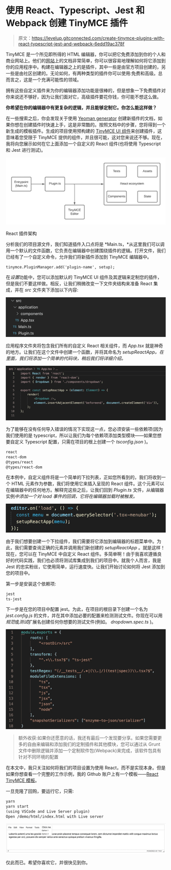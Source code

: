 # 使用 React、Typescript、Jest 和 Webpack 创建 TinyMCE 插件

> 原文：<https://levelup.gitconnected.com/create-tinymce-plugins-with-react-typescript-jest-and-webpack-6edd19ac378f>

TinyMCE 是一个所见即所得的 HTML 编辑器，你可以把它免费添加到你的个人和商业网站上。他们的[网站](https://www.tiny.cloud/)上的文档非常简单，你可以很容易地理解如何将它添加到你的应用程序中。构建在编辑器之上的是插件，其中一些是由官方项目创建的，另一些是由社区创建的。无论如何，有两种类型的插件你可以使用:免费和高级。总而言之，这是一个充满可能性的领域。

拥有这些自定义插件来为你的编辑器添加功能是很棒的，但是想象一下免费插件对你来说还不够好，因为让我们面对它，高级插件要花你钱，你可能不想这么做。

**你希望在你的编辑器中有更复杂的逻辑，并且能够定制它。你怎么能这样做？**

在一些搜索之后，你会发现关于使用 [Yeoman generator](https://www.tiny.cloud/docs/advanced/yeoman-generator/) 创建新插件的文档，如果你想在创建插件时快速上手，这是非常酷的。按照文档中的步骤，您将得到一个新生成的模板插件。生成的项目使用预构建的 [TinyMCE UI 组件](https://www.tiny.cloud/docs/ui-components)来创建插件，这意味着您受限于 TinyMCE 提供的组件，并且很可能，这对您来说还不够。现在，我将向您展示如何在它上面添加一个自定义的 React 组件(也将使用 Typescript 和 Jest 进行测试)。

![](img/0fabefb56f82adfef3532c42185e58c1.png)

React 插件架构

分析我们的项目源文件，我们知道插件入口点将是 *Main.ts，*从这里我们可以调用一个默认的文件函数，它负责在编辑器中创建围绕插件的逻辑。打开文件，我们已经有了一个自定义命令，允许我们将新插件添加到 TinyMCE 编辑器中。

```
tinymce.PluginManager.add('plugin-name', setup);
```

在*设置*功能中，您可以添加默认的 TinyMCE UI 组件及其逻辑来定制您的插件，但是我们不要这样做。相反，让我们稍微改变一下文件夹结构来准备 React 集成，并在 *src* 文件夹下添加以下内容:

![](img/fef2e2f92b64b1410753da459aa89027.png)

应用程序文件夹将包含我们所有的自定义 React 相关组件，而 *App.tsx* 就是神奇的地方。让我们在这个文件中创建一个函数，并将其命名为 *setupReactApp。在里面，我们将添加一个简单的代码块，稍后我们将详细介绍。*

![](img/01b1f5b5445e62cd5e8e6a425682db0c.png)

为了能够在没有任何导入错误的情况下实现这一点，您必须安装一些依赖项(因为我们使用的是 typescript，所以让我们为每个依赖项添加类型模块——如果您想要自定义 Typescript 配置，只需在项目的根上创建一个 *tsconfig.json* )。

```
react
react-dom
@types/react
@types/react-dom
```

在本例中，自定义组件将是一个简单的下拉列表，正如您所看到的，我们将收到一个 HTML 元素作为参数，我们将使用它来插入呈现的 React 组件。这个元素可以在编辑器中的任何地方。解释完这些之后，让我们回到 *Plugin.ts* 文件，从编辑器实例*中添加一个对 *load* 事件的回调，它将在编辑器加载时被触发。*

![](img/4695b635c4ec85d17e8c53b745d83d8a.png)

由于我们想要创建一个下拉组件，我们需要将它添加到编辑器的标题菜单中。为此，我们需要查询正确的元素并调用我们新创建的 *setupReactApp* 。就是这样！现在，您可以在 TinyMCE 中自定义 React 组件。多简单啊！由于我喜欢遵循良好的代码实践，我们也必须将测试库集成到我们的项目中。就我个人而言，我是 Jest 的忠实粉丝，它使用简单，运行速度快。让我们开始讨论如何将 Jest 添加到您的项目中。

第一步是安装这个依赖项:

```
jest
ts-jest
```

下一步是在您的项目中配置 jest。为此，在项目的根目录下创建一个名为 *jest.config.js* 的文件，并在其中添加必要的配置来检测测试文件。你现在可以用*规范*或*测试*扩展名创建任何你想要的测试文件(例如。 *dropdown.spec.ts* )。

![](img/f1c0ece3e880570314afaca5c0184000.png)

> 额外收获:如果你还愿意的话，我还有最后一个发现要分享。如果您需要更多的自由来编辑和添加我们的定制插件和其他模块，您可以通过从 Grunt 文件中删除逻辑并添加一个定制软件包(Webpack)来完成，该软件包具有针对不同环境的配置

在本文中，我只关注如何将我们的项目设置为使用 React，而不是实现本身。但是如果你想查看一个完整的工作示例，我的 Github 账户上有一个模板——[React TinyMCE 模板](https://github.com/thealmarques/tinymce-react-plugin)。

一旦克隆了回购，要运行它，只需:

```
yarn
yarn start
(using VSCode and Live Server plugin)
Open /demo/html/index.html with Live server
```

![](img/67764e42ebe3289a87383ff4b4e96cc9.png)

仅此而已。希望你喜欢它，并很快见到你。